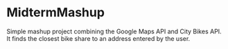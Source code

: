 # MidtermMashup

Simple mashup project combining the Google Maps API and City Bikes API. It finds the closest bike share to an address entered by the user.
